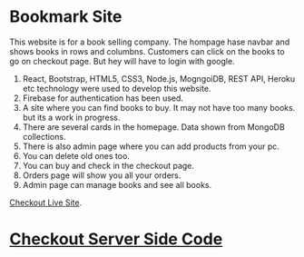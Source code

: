 # Bookmark Site

This website is for a book selling company. The hompage hase navbar and shows books in rows and columbns. Customers can click on the books to go on checkout page. But hey will have to login with google.

1. React, Bootstrap, HTML5, CSS3, Node.js, MogngoiDB, REST API, Heroku etc technology were used to develop this website.
2. Firebase for authentication has been used.
3. A site where you can find books to buy. It may not have too many books. but its a work in progress.
4. There are several cards in the homepage. Data shown from MongoDB collections.
5. There is also admin page where you can add products from your pc.
6. You can delete old ones too.
7. You can buy and check in the checkout page.
8. Orders page will show you all your orders.
9. Admin page can manage books and see all books.

[Checkout Live Site](https://bookmark-7dff4.web.app/).
# [Checkout Server Side Code](https://github.com/Omar-Meharab/bookmark-server)
